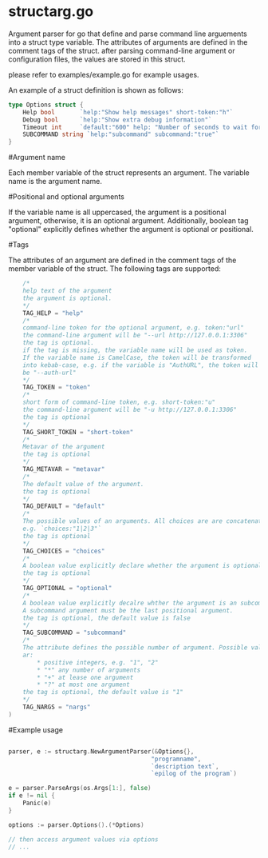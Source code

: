 # structarg.go

Argument parser for go that define and parse command line arguements into a struct type variable. The attributes of arguments are defined in the comment tags of the struct. after parsing command-line argument or configuration files, the values are stored in this struct.

please refer to examples/example.go for example usages.

An example of a struct definition is shown as follows:

```go
type Options struct {
    Help bool       `help:"Show help messages" short-token:"h"`
    Debug bool      `help:"Show extra debug information"`
    Timeout int     `default:"600" help: "Number of seconds to wait for a response"`
    SUBCOMMAND string `help:"subcommand" subcommand:"true"`
}
```

#Argument name

Each member variable of the struct represents an argument. The variable name is the argument name. 

#Positional and optional arguments

If the variable name is all uppercased, the argument is a positional argument, otherwise, it is an optional argument. Additionally, boolean tag "optional" explicitly defines whether the argument is optional or positional.

#Tags

The attributes of an argument are defined in the comment tags of the member variable of the struct. The following tags are supported:

```go
    /*
    help text of the argument
    the argument is optional.
    */
    TAG_HELP = "help"
    /*
    command-line token for the optional argument, e.g. token:"url"
    the command-line argument will be "--url http://127.0.0.1:3306"
    the tag is optional.
    if the tag is missing, the variable name will be used as token.
    If the variable name is CamelCase, the token will be transformed
    into kebab-case, e.g. if the variable is "AuthURL", the token will
    be "--auth-url"
    */
    TAG_TOKEN = "token"
    /*
    short form of command-line token, e.g. short-token:"u"
    the command-line argument will be "-u http://127.0.0.1:3306"
    the tag is optional
    */
    TAG_SHORT_TOKEN = "short-token"
    /*
    Metavar of the argument
    the tag is optional
    */
    TAG_METAVAR = "metavar"
    /*
    The default value of the argument.
    the tag is optional
    */
    TAG_DEFAULT = "default"
    /*
    The possible values of an arguments. All choices are are concatenatd by "|".
    e.g. `choices:"1|2|3"`
    the tag is optional
    */
    TAG_CHOICES = "choices"
    /*
    A boolean value explicitly declare whether the argument is optional,
    the tag is optional
    */
    TAG_OPTIONAL = "optional"
    /*
    A boolean value explicitly decalre whther the argument is an subcommand
    A subcommand argument must be the last positional argument.
    the tag is optional, the default value is false
    */
    TAG_SUBCOMMAND = "subcommand"
    /*
    The attribute defines the possible number of argument. Possible values
    ar:
        * positive integers, e.g. "1", "2"
        * "*" any number of arguments
        * "+" at lease one argument
        * "?" at most one argument
    the tag is optional, the default value is "1"
    */
    TAG_NARGS = "nargs"
)
```

#Example usage

```go

parser, e := structarg.NewArgumentParser(&Options{},
                                        "programname",
                                        `description text`,
                                        `epilog of the program`)

e = parser.ParseArgs(os.Args[1:], false)
if e != nil {
    Panic(e)
}

options := parser.Options().(*Options)

// then access argument values via options
// ...
```
